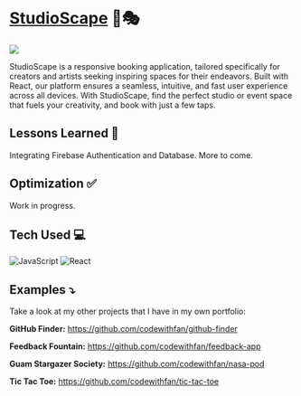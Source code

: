 # <a target="_blank" href="#">StudioScape</a> 🎨🎭
<a href="#" target="_blank"><img src="https://github.com/codewithfan/studioscape/blob/main/src/assets/gif/working-on-it.gif"></a>

StudioScape is a responsive booking application, tailored specifically for creators and artists seeking inspiring spaces for their endeavors. Built with React, our platform ensures a seamless, intuitive, and fast user experience across all devices. With StudioScape, find the perfect studio or event space that fuels your creativity, and book with just a few taps.

## Lessons Learned 💭
Integrating Firebase Authentication and Database. 
More to come.

## Optimization ✅
Work in progress.

## Tech Used 💻

![JavaScript](https://img.shields.io/badge/javascript-%23323330.svg?style=for-the-badge&logo=javascript&logoColor=%23F7DF1E)
![React](https://img.shields.io/badge/react-%2320232a.svg?style=for-the-badge&logo=react&logoColor=%2361DAFB)

## Examples ⤵️
Take a look at my other projects that I have in my own portfolio:

**GitHub Finder:** https://github.com/codewithfan/github-finder

**Feedback Fountain:** https://github.com/codewithfan/feedback-app

**Guam Stargazer Society:** https://github.com/codewithfan/nasa-pod

**Tic Tac Toe:** https://github.com/codewithfan/tic-tac-toe
